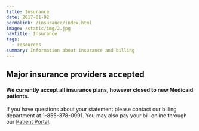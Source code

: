 ```yaml
---
title: Insurance
date: 2017-01-02
permalink: /insurance/index.html
image: /static/img/2.jpg
navtitle: Insurance
tags:
  - resources
summary: Information about insurance and billing
---
```

## Major insurance providers accepted
#### We currently accept all insurance plans, however closed to new Medicaid patients.

If you have questions about your statement please contact our billing department at 1-855-378-0991.
You may also pay your bill online through our [Patient Portal](https://www.myhealthrecord.com/Portal/SSO).
